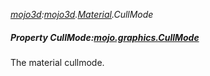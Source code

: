 _[mojo3d](../../modules/mojo3d/mojo3d-module.md):[mojo3d](../../modules/mojo3d/mojo3d-module.md).[Material](../../modules/mojo3d/mojo3d-material.md).CullMode_
##### Property CullMode:[mojo.graphics.CullMode](../../modules/mojo/mojo-graphics-cullmode.md)
The material cullmode.
